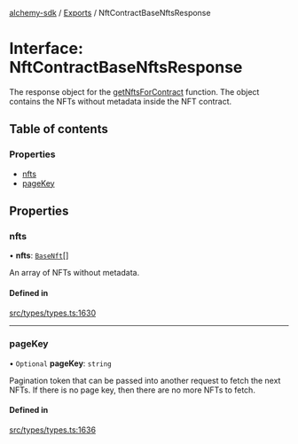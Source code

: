 [alchemy-sdk](../README.md) / [Exports](../modules.md) / NftContractBaseNftsResponse

# Interface: NftContractBaseNftsResponse

The response object for the [getNftsForContract](../classes/NftNamespace.md#getnftsforcontract) function. The object
contains the NFTs without metadata inside the NFT contract.

## Table of contents

### Properties

- [nfts](NftContractBaseNftsResponse.md#nfts)
- [pageKey](NftContractBaseNftsResponse.md#pagekey)

## Properties

### nfts

• **nfts**: [`BaseNft`](BaseNft.md)[]

An array of NFTs without metadata.

#### Defined in

[src/types/types.ts:1630](https://github.com/alchemyplatform/alchemy-sdk-js/blob/e62e5c7/src/types/types.ts#L1630)

___

### pageKey

• `Optional` **pageKey**: `string`

Pagination token that can be passed into another request to fetch the next
NFTs. If there is no page key, then there are no more NFTs to fetch.

#### Defined in

[src/types/types.ts:1636](https://github.com/alchemyplatform/alchemy-sdk-js/blob/e62e5c7/src/types/types.ts#L1636)
